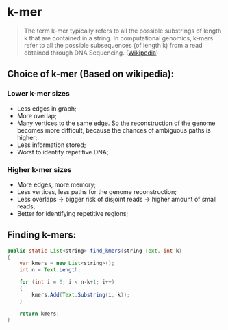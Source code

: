 # k-mer

> The term k-mer typically refers to all the possible substrings of length k that are contained in a string. In computational genomics, k-mers refer to all the possible subsequences (of length k) from a read obtained through DNA Sequencing. ([Wikipedia](https://en.wikipedia.org/wiki/K-mer))

## Choice of k-mer (Based on wikipedia):


### Lower k-mer sizes
- Less edges in graph;
- More overlap;
- Many vertices to the same edge. So the reconstruction of the genome becomes more difficult, because the chances of ambiguous paths is higher;
- Less information stored;
- Worst to identify repetitive DNA;

### Higher k-mer sizes
- More edges, more memory;
- Less vertices, less paths for the genome reconstruction;
- Less overlaps -> bigger risk of disjoint reads -> higher amount of small reads;
- Better for identifying repetitive regions;

## Finding k-mers:
```java
public static List<string> find_kmers(string Text, int k)
{
	var kmers = new List<string>();
	int n = Text.Length;

	for (int i = 0; i < n-k+1; i++)
	{                
	    kmers.Add(Text.Substring(i, k));               
	}

	return kmers;
}
```